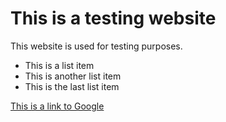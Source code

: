 <!DOCTYPE html>
<html>
<head>
<title>Testing Website</title>
</head>
<body>
<h1>This is a testing website</h1>
<p>This website is used for testing purposes.</p>
<ul>
<li>This is a list item</li>
<li>This is another list item</li>
<li>This is the last list item</li>
</ul>
<a href="https://www.google.com">This is a link to Google</a>
</body>
</html>
